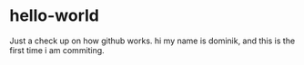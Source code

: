 # hello-world
Just a check up on how github works.
hi my name is dominik, and this is the first time i am commiting.
